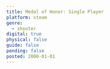 ```yaml
---
title: Medal of Honor: Single Player
platform: steam
genre:
  - shooter
digital: true
physical: false
guide: false
pending: false
posted: 2000-01-01
---
```

